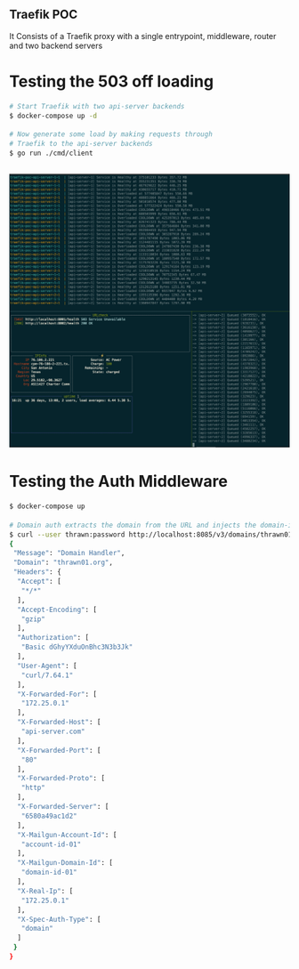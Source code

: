 ## Traefik POC
It Consists of a Traefik proxy with a single entrypoint, middleware, router and two backend servers

# Testing the 503 off loading
```bash
# Start Traefik with two api-server backends
$ docker-compose up -d

# Now generate some load by making requests through 
# Traefik to the api-server backends
$ go run ./cmd/client
```
<h2 align="center">
    <img src="assets/poc-in-action.png" alt="POC in Action"/><br />
</h2>

# Testing the Auth Middleware
```bash
$ docker-compose up

# Domain auth extracts the domain from the URL and injects the domain-id as a header in the upstream request
$ curl --user thrawn:password http://localhost:8085/v3/domains/thrawn01.org/info -H 'Host: api-server.com'
{
 "Message": "Domain Handler",
 "Domain": "thrawn01.org",
 "Headers": {
  "Accept": [
   "*/*"
  ],
  "Accept-Encoding": [
   "gzip"
  ],
  "Authorization": [
   "Basic dGhyYXduOnBhc3N3b3Jk"
  ],
  "User-Agent": [
   "curl/7.64.1"
  ],
  "X-Forwarded-For": [
   "172.25.0.1"
  ],
  "X-Forwarded-Host": [
   "api-server.com"
  ],
  "X-Forwarded-Port": [
   "80"
  ],
  "X-Forwarded-Proto": [
   "http"
  ],
  "X-Forwarded-Server": [
   "6580a49ac1d2"
  ],
  "X-Mailgun-Account-Id": [
   "account-id-01"
  ],
  "X-Mailgun-Domain-Id": [
   "domain-id-01"
  ],
  "X-Real-Ip": [
   "172.25.0.1"
  ],
  "X-Spec-Auth-Type": [
   "domain"
  ]
 }
}
```

